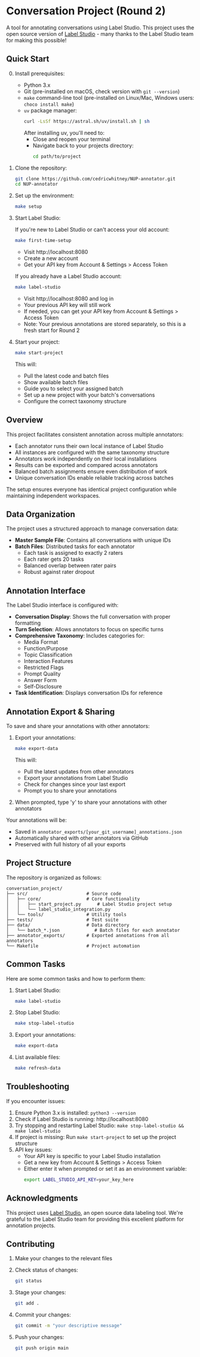 # Conversation Project (Round 2)

A tool for annotating conversations using Label Studio. This project uses the open source version of [Label Studio](https://github.com/heartexlabs/label-studio) - many thanks to the Label Studio team for making this possible!

## Quick Start

0. Install prerequisites:
   - Python 3.x
   - Git (pre-installed on macOS, check version with `git --version`)
   - `make` command-line tool (pre-installed on Linux/Mac, Windows users: `choco install make`)
   - `uv` package manager:
     ```bash
     curl -LsSf https://astral.sh/uv/install.sh | sh
     ```
     After installing uv, you'll need to:
     - Close and reopen your terminal
     - Navigate back to your projects directory:
       ```bash
       cd path/to/project
       ```

1. Clone the repository:
   ```bash
   git clone https://github.com/cedricwhitney/NUP-annotator.git
   cd NUP-annotator
   ```

2. Set up the environment:
   ```bash
   make setup
   ```

3. Start Label Studio:

   If you're new to Label Studio or can't access your old account:
   ```bash
   make first-time-setup
   ```
   - Visit http://localhost:8080
   - Create a new account
   - Get your API key from Account & Settings > Access Token

   If you already have a Label Studio account:
   ```bash
   make label-studio
   ```
   - Visit http://localhost:8080 and log in
   - Your previous API key will still work
   - If needed, you can get your API key from Account & Settings > Access Token
   - Note: Your previous annotations are stored separately, so this is a fresh start for Round 2

4. Start your project:
   ```bash
   make start-project
   ```
   This will:
   - Pull the latest code and batch files
   - Show available batch files
   - Guide you to select your assigned batch
   - Set up a new project with your batch's conversations
   - Configure the correct taxonomy structure

## Overview

This project facilitates consistent annotation across multiple annotators:
- Each annotator runs their own local instance of Label Studio
- All instances are configured with the same taxonomy structure
- Annotators work independently on their local installations
- Results can be exported and compared across annotators
- Balanced batch assignments ensure even distribution of work
- Unique conversation IDs enable reliable tracking across batches

The setup ensures everyone has identical project configuration while maintaining independent workspaces.

## Data Organization

The project uses a structured approach to manage conversation data:

- **Master Sample File**: Contains all conversations with unique IDs
- **Batch Files**: Distributed tasks for each annotator
  - Each task is assigned to exactly 2 raters
  - Each rater gets 20 tasks
  - Balanced overlap between rater pairs
  - Robust against rater dropout

## Annotation Interface

The Label Studio interface is configured with:

- **Conversation Display**: Shows the full conversation with proper formatting
- **Turn Selection**: Allows annotators to focus on specific turns
- **Comprehensive Taxonomy**: Includes categories for:
  - Media Format
  - Function/Purpose
  - Topic Classification
  - Interaction Features
  - Restricted Flags
  - Prompt Quality
  - Answer Form
  - Self-Disclosure
- **Task Identification**: Displays conversation IDs for reference

## Annotation Export & Sharing

To save and share your annotations with other annotators:

1. Export your annotations:
   ```bash
   make export-data
   ```
   This will:
   - Pull the latest updates from other annotators
   - Export your annotations from Label Studio
   - Check for changes since your last export
   - Prompt you to share your annotations

2. When prompted, type 'y' to share your annotations with other annotators

Your annotations will be:
- Saved in `annotator_exports/[your_git_username]_annotations.json`
- Automatically shared with other annotators via GitHub
- Preserved with full history of all your exports

## Project Structure

The repository is organized as follows:

    conversation_project/
    ├── src/                      # Source code
    │   ├── core/                 # Core functionality
    │   │   ├── start_project.py      # Label Studio project setup
    │   │   └── label_studio_integration.py
    │   └── tools/                # Utility tools
    ├── tests/                    # Test suite
    ├── data/                     # Data directory
    │   └── batch_*.json             # Batch files for each annotator
    ├── annotator_exports/        # Exported annotations from all annotators
    └── Makefile                  # Project automation

## Common Tasks

Here are some common tasks and how to perform them:

1. Start Label Studio:
   ```bash
   make label-studio
   ```

2. Stop Label Studio:
   ```bash
   make stop-label-studio
   ```

3. Export your annotations:
   ```bash
   make export-data
   ```

4. List available files:
   ```bash
   make refresh-data
   ```

## Troubleshooting

If you encounter issues:
1. Ensure Python 3.x is installed: `python3 --version`
2. Check if Label Studio is running: http://localhost:8080
3. Try stopping and restarting Label Studio: `make stop-label-studio && make label-studio`
4. If project is missing: Run `make start-project` to set up the project structure
5. API key issues:
   - Your API key is specific to your Label Studio installation
   - Get a new key from Account & Settings > Access Token
   - Either enter it when prompted or set it as an environment variable:
     ```bash
     export LABEL_STUDIO_API_KEY=your_key_here
     ```

## Acknowledgments

This project uses [Label Studio](https://github.com/heartexlabs/label-studio), an open source data labeling tool. We're grateful to the Label Studio team for providing this excellent platform for annotation projects.

## Contributing

1. Make your changes to the relevant files
2. Check status of changes:
   ```bash
   git status
   ```

3. Stage your changes:
   ```bash
   git add .
   ```

4. Commit your changes:
   ```bash
   git commit -m "your descriptive message"
   ```

5. Push your changes:
   ```bash
   git push origin main
   ```

